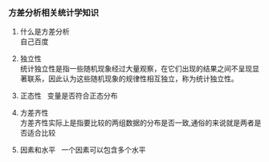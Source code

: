 ### 方差分析相关统计学知识

1. 什么是方差分析  
自己百度

2. 独立性  
统计独立性是指一些随机现象经过大量观察，在它们出现的结果之间不呈现显著联系，因此认为这些随机现象的规律性相互独立，称为统计独立性。
   
3. 正态性  
变量是否符合正态分布

4. 方差齐性  
方差齐性实际上是指要比较的两组数据的分布是否一致,通俗的来说就是两者是否适合比较

5. 因素和水平  
一个因素可以包含多个水平
